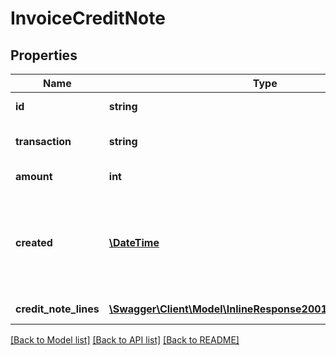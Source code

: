 # InvoiceCreditNote

## Properties
Name | Type | Description | Notes
------------ | ------------- | ------------- | -------------
**id** | **string** | Credit note id | 
**transaction** | **string** | Refund transaction id | 
**amount** | **int** | Credit note amount | 
**created** | [**\DateTime**](\DateTime.md) | Creation date for note, in [ISO-8601](http://en.wikipedia.org/wiki/ISO_8601) extended offset date-time format. | 
**credit_note_lines** | [**\Swagger\Client\Model\InlineResponse20016CreditNoteLines[]**](InlineResponse20016CreditNoteLines.md) | Credit note lines | 

[[Back to Model list]](../README.md#documentation-for-models) [[Back to API list]](../README.md#documentation-for-api-endpoints) [[Back to README]](../README.md)


